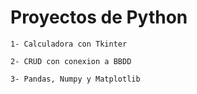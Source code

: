 # **Proyectos de Python**


    1- Calculadora con Tkinter

    2- CRUD con conexion a BBDD

    3- Pandas, Numpy y Matplotlib




